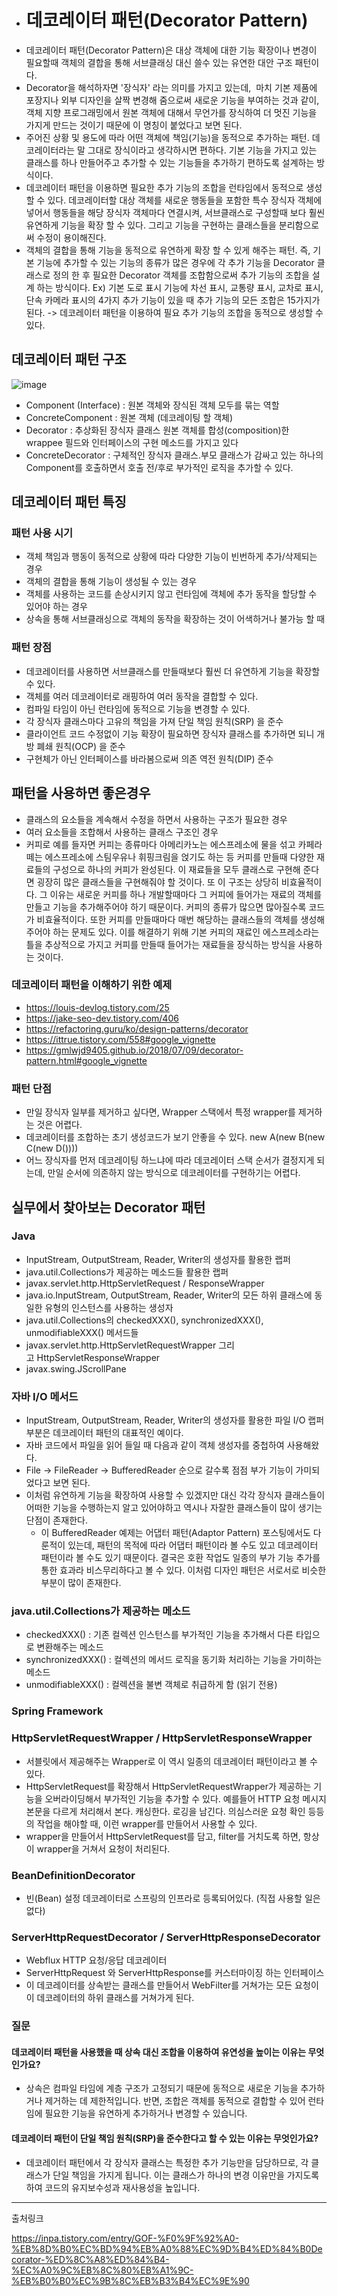 - # 데코레이터 패턴(Decorator Pattern)
- 데코레이터 패턴(Decorator Pattern)은 대상 객체에 대한 기능 확장이나 변경이 필요할때 객체의 결합을 통해 서브클래싱 대신 쓸수 있는 유연한 대안 구조 패턴이다.
- Decorator을 해석하자면 '장식자' 라는 의미를 가지고 있는데,  마치 기본 제품에 포장지나 외부 디자인을 살짝 변경해 줌으로써 새로운 기능을 부여하는 것과 같이, 객체 지향 프로그래밍에서 원본 객체에 대해서 무언가를 장식하여 더 멋진 기능을 가지게 만드는 것이기 때문에 이 명칭이 붙었다고 보면 된다.
- 주어진 상황 및 용도에 따라 어떤 객체에 책임(기능)을 동적으로 추가하는 패턴. 데코레이터라는 말 그대로 장식이라고 생각하시면 편하다. 기본 기능을 가지고 있는 클래스를 하나 만들어주고 추가할 수 있는 기능들을 추가하기 편하도록 설계하는 방식이다.
- 데코레이터 패턴을 이용하면 필요한 추가 기능의 조합을 런타임에서 동적으로 생성할 수 있다. 데코레이터할 대상 객체를 새로운 행동들을 포함한 특수 장식자 객체에 넣어서 행동들을 해당 장식자 객체마다 연결시켜, 서브클래스로 구성할때 보다 훨씬 유연하게 기능을 확장 할 수 있다. 그리고 기능을 구현하는 클래스들을 분리함으로써 수정이 용이해진다.
- 객체의 결합을 통해 기능을 동적으로 유연하게 확장 할 수 있게 해주는 패턴. 즉, 기본 기능에 추가할 수 있는 기능의 종류가 많은 경우에 각 추가 기능을 Decorator 클래스로 정의 한 후 필요한 Decorator 객체를 조합함으로써 추가 기능의 조합을 설계 하는 방식이다.
Ex) 기본 도로 표시 기능에 차선 표시, 교통량 표시, 교차로 표시, 단속 카메라 표시의 4가지 추가 기능이 있을 때 추가 기능의 모든 조합은 15가지가 된다. -> 데코레이터 패턴을 이용하여 필요 추가 기능의 조합을 동적으로 생성할 수 있다.

## 데코레이터 패턴 구조
![image](https://github.com/user-attachments/assets/25688ca8-bd71-452c-8af1-d5361da755f5)

- Component (Interface) : 원본 객체와 장식된 객체 모두를 묶는 역할
- ConcreteComponent : 원본 객체 (데코레이팅 할 객체)
- Decorator : 추상화된 장식자 클래스 원본 객체를 합성(composition)한 wrappee 필드와 인터페이스의 구현 메소드를 가지고 있다
- ConcreteDecorator : 구체적인 장식자 클래스.부모 클래스가 감싸고 있는 하나의 Component를 호출하면서 호출 전/후로 부가적인 로직을 추가할 수 있다.

## 데코레이터 패턴 특징
### 패턴 사용 시기
- 객체 책임과 행동이 동적으로 상황에 따라 다양한 기능이 빈번하게 추가/삭제되는 경우
- 객체의 결합을 통해 기능이 생성될 수 있는 경우
- 객체를 사용하는 코드를 손상시키지 않고 런타임에 객체에 추가 동작을 할당할 수 있어야 하는 경우
- 상속을 통해 서브클래싱으로 객체의 동작을 확장하는 것이 어색하거나 불가능 할 때

### 패턴 장점
- 데코레이터를 사용하면 서브클래스를 만들때보다 훨씬 더 유연하게 기능을 확장할 수 있다.
- 객체를 여러 데코레이터로 래핑하여 여러 동작을 결합할 수 있다.
- 컴파일 타임이 아닌 런타임에 동적으로 기능을 변경할 수 있다.
- 각 장식자 클래스마다 고유의 책임을 가져 단일 책임 원칙(SRP) 을 준수
- 클라이언트 코드 수정없이 기능 확장이 필요하면 장식자 클래스를 추가하면 되니 개방 폐쇄 원칙(OCP) 을 준수
- 구현체가 아닌 인터페이스를 바라봄으로써 의존 역전 원칙(DIP)  준수

## 패턴을 사용하면 좋은경우 
- 클래스의 요소들을 계속해서 수정을 하면서 사용하는 구조가 필요한 경우
-  여러 요소들을 조합해서 사용하는 클래스 구조인 경우
- 커피로 예를 들자면 커피는 종류마다 아메리카노는 에스프레소에 물을 섞고 카페라떼는 에스프레소에 스팀우유나 휘핑크림을 얹기도 하는 등 커피를 만들때 다양한 재료들의 구성으로 하나의 커피가 완성된다. 이 재료들을 모두 클래스로 구현해 준다면 굉장히 많은 클래스들을 구현해줘야 할 것이다. 또 이 구조는 상당히 비효율적이다. 그 이유는 새로운 커피를 하나 개발할때마다 그 커피에 들어가는 재료의 객체를 만들고 기능을 추가해주어야 하기 때문이다. 커피의 종류가 많으면 많아질수록 코드가 비효율적이다. 또한 커피를 만들때마다 매번 해당하는 클래스들의 객체를 생성해주어야 하는 문제도 있다. 이를 해결하기 위해 기본 커피의 재료인 에스프레소라는 틀을 추상적으로 가지고 커피를 만들때 들어가는 재료들을 장식하는 방식을 사용하는 것이다. 

### 데코레이터 패턴을 이해하기 위한 예제
- https://louis-devlog.tistory.com/25
- https://jake-seo-dev.tistory.com/406
- https://refactoring.guru/ko/design-patterns/decorator
- https://ittrue.tistory.com/558#google_vignette
- https://gmlwjd9405.github.io/2018/07/09/decorator-pattern.html#google_vignette

### 패턴 단점
- 만일 장식자 일부를 제거하고 싶다면, Wrapper 스택에서 특정 wrapper를 제거하는 것은 어렵다.
- 데코레이터를 조합하는 초기 생성코드가 보기 안좋을 수 있다. new A(new B(new C(new D())))
- 어느 장식자를 먼저 데코레이팅 하느냐에 따라 데코레이터 스택 순서가 결정지게 되는데, 만일 순서에 의존하지 않는 방식으로 데코레이터를 구현하기는 어렵다.

## 실무에서 찾아보는 Decorator 패턴
### Java
- InputStream, OutputStream, Reader, Writer의 생성자를 활용한 랩퍼
- java.util.Collections가 제공하는 메소드들 활용한 랩퍼
- javax.servlet.http.HttpServletRequest / ResponseWrapper
- java.io.InputStream, OutputStream, Reader, Writer의 모든 하위 클래스에 동일한 유형의 인스턴스를 사용하는 생성자
- java.util.Collections의 checkedXXX(), synchronizedXXX(), unmodifiableXXX() 메서드들
- javax.servlet.http.HttpServletRequestWrapper 그리고 HttpServletResponseWrapper
- javax.swing.JScrollPane

### 자바 I/O 메서드
- InputStream, OutputStream, Reader, Writer의 생성자를 활용한 파일 I/O 랩퍼 부분은 데코레이터 패턴의 대표적인 예이다.
- 자바 코드에서 파일을 읽어 들일 때 다음과 같이 객체 생성자를 중첩하여 사용해왔다.
- File → FileReader → BufferedReader 순으로 갈수록 점점 부가 기능이 가미되었다고 보면 된다.
- 이처럼 유연하게 기능을 확장하여 사용할 수 있겠지만 대신 각각 장식자 클래스들이 어떠한 기능을 수행하는지 알고 있어야하고 역시나 자잘한 클래스들이 많이 생기는 단점이 존재한다.
    - 이 BufferedReader 예제는 어댑터 패턴(Adaptor Pattern) 포스팅에서도 다룬적이 있는데, 패턴의 목적에 따라 어댑터 패턴이라 볼 수도 있고 데코레이터 패턴이라 볼 수도 있기 때문이다. 결국은 호환 작업도 일종의 부가 기능 추가를 통한 효과라 비스무리하다고 볼 수 있다. 이처럼 디자인 패턴은 서로서로 비슷한 부분이 많이 존재한다.

### java.util.Collections가 제공하는 메소드
- checkedXXX() : 기존 컬렉션 인스턴스를 부가적인 기능을 추가해서 다른 타입으로 변환해주는 메소드
- synchronizedXXX() : 컬렉션의 메서드 로직을 동기화 처리하는 기능을 가미하는 메소드
- unmodifiableXXX() : 컬렉션을 불변 객체로 취급하게 함 (읽기 전용)

### Spring Framework
### HttpServletRequestWrapper / HttpServletResponseWrapper
- 서블릿에서 제공해주는 Wrapper로 이 역시 일종의 데코레이터 패턴이라고 볼 수 있다.
- HttpServletRequest를 확장해서 HttpServletRequestWrapper가 제공하는 기능을 오버라이딩해서 부가적인 기능을 추가할 수 있다. 예를들어 HTTP 요청 메시지 본문을 다르게 처리해서 본다. 캐싱한다. 로깅을 남긴다. 의심스러운 요청 확인 등등의 작업을 해야할 때, 이런 wrapper를 만들어서 사용할 수 있다.
- wrapper을 만들어서 HttpServletRequest를 담고, filter를 거치도록 하면, 항상 이 wrapper을 거쳐서 요청이 처리된다.

### BeanDefinitionDecorator
- 빈(Bean) 설정 데코레이터로 스프링의 인프라로 등록되어있다. (직접 사용할 일은 없다)

### ServerHttpRequestDecorator / ServerHttpResponseDecorator
- Webflux HTTP 요청/응답 데코레이터
- ServerHttpRequest 와 ServerHttpResponse를 커스터마이징 하는 인터페이스
- 이 데코레이터를 상속받는 클래스를 만들어서 WebFilter를 거쳐가는 모든 요청이 이 데코레이터의 하위 클래스를 거쳐가게 된다.

### 질문
#### 데코레이터 패턴을 사용했을 때 상속 대신 조합을 이용하여 유연성을 높이는 이유는 무엇인가요?
- 상속은 컴파일 타임에 계층 구조가 고정되기 때문에 동적으로 새로운 기능을 추가하거나 제거하는 데 제한적입니다. 반면, 조합은 객체를 동적으로 결합할 수 있어 런타임에 필요한 기능을 유연하게 추가하거나 변경할 수 있습니다.

#### 데코레이터 패턴이 단일 책임 원칙(SRP)을 준수한다고 할 수 있는 이유는 무엇인가요?
- 데코레이터 패턴에서 각 장식자 클래스는 특정한 추가 기능만을 담당하므로, 각 클래스가 단일 책임을 가지게 됩니다. 이는 클래스가 하나의 변경 이유만을 가지도록 하여 코드의 유지보수성과 재사용성을 높입니다.

---

출처링크

https://inpa.tistory.com/entry/GOF-%F0%9F%92%A0-%EB%8D%B0%EC%BD%94%EB%A0%88%EC%9D%B4%ED%84%B0Decorator-%ED%8C%A8%ED%84%B4-%EC%A0%9C%EB%8C%80%EB%A1%9C-%EB%B0%B0%EC%9B%8C%EB%B3%B4%EC%9E%90